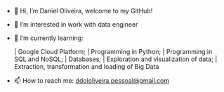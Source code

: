 - 👋 Hi, I’m Daniel Oliveira,
welcome to my GitHub!
- 👀 I’m interested in work with data engineer
- 🌱 I’m currently learning:                                                  
                 
     | Google Cloud Platform; 
     | Programming in Python; 
     | Programming in SQL and NoSQL; 
     | Databases;
     | Exploration and visualization of data;
     | Extraction, transformation and loading of Big Data  
                 
- 📫 How to reach me: ddololiveira.pessoal@gmail.com

<!---
Daniel022de/Daniel022de is a ✨ special ✨ repository because its `README.md` (this file) appears on your GitHub profile.
You can click the Preview link to take a look at your changes.
--->
